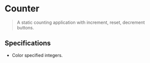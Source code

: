 # Counter
> A static counting application with increment, reset, decrement buttons.

## Specifications
* Color specified integers.
